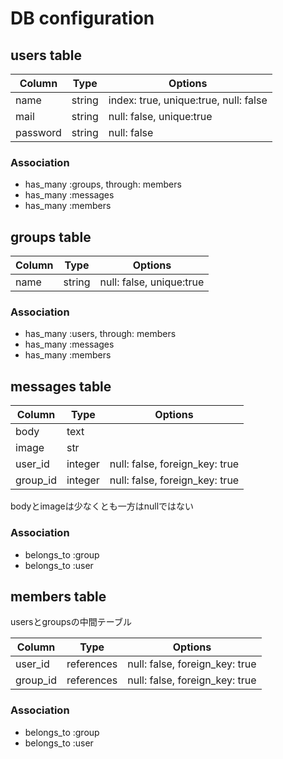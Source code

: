 # DB configuration

## users table
|Column|Type|Options|
|------|----|-------|
|name|string|index: true, unique:true,  null: false|
|mail|string|null: false, unique:true|
|password|string|null: false|


### Association
- has_many :groups, through: members
- has_many :messages
- has_many :members


## groups table
|Column|Type|Options|
|------|----|-------|
|name|string|null: false, unique:true|

### Association
- has_many :users, through: members
- has_many :messages
- has_many :members


## messages table
|Column|Type|Options|
|------|----|-------|
|body|text||
|image|str||
|user_id|integer|null: false, foreign_key: true|
|group_id|integer|null: false, foreign_key: true|

bodyとimageは少なくとも一方はnullではない
### Association
- belongs_to :group
- belongs_to :user


## members table
usersとgroupsの中間テーブル

|Column|Type|Options|
|------|----|-------|
|user_id|references|null: false, foreign_key: true|
|group_id|references|null: false, foreign_key: true|

### Association
- belongs_to :group
- belongs_to :user
